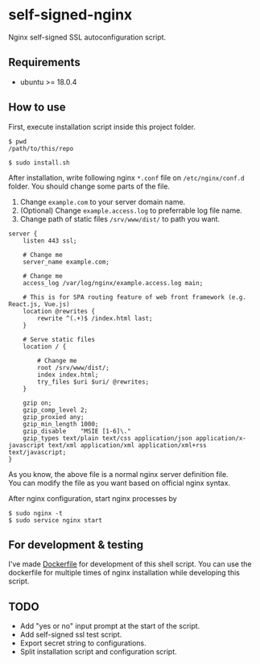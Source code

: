 # self-signed-nginx
Nginx self-signed SSL autoconfiguration script.

## Requirements
* ubuntu >= 18.0.4

## How to use

First, execute installation script inside this project folder.
```
$ pwd
/path/to/this/repo

$ sudo install.sh
```

After installation, write following nginx ```*.conf``` file on ```/etc/nginx/conf.d``` folder.
You should change some parts of the file.
1. Change ```example.com``` to your server domain name.
2. (Optional) Change ```example.access.log``` to preferrable log file name.
3. Change path of static files ```/srv/www/dist/``` to path you want.

```
server {
    listen 443 ssl;
    
    # Change me
    server_name example.com;
    
    # Change me
    access_log /var/log/nginx/example.access.log main;
    
    # This is for SPA routing feature of web front framework (e.g. React.js, Vue.js)
    location @rewrites {
    	rewrite ^(.+)$ /index.html last;
    }

    # Serve static files
    location / {
    
        # Change me
        root /srv/www/dist/;
        index index.html;
        try_files $uri $uri/ @rewrites;
    }
    
    gzip on;
    gzip_comp_level 2;
    gzip_proxied any;
    gzip_min_length 1000;
    gzip_disable    "MSIE [1-6]\."
    gzip_types text/plain text/css application/json application/x-javascript text/xml application/xml application/xml+rss text/javascript;
}
```
As you know, the above file is a normal nginx server definition file.  
You can modify the file as you want based on official nginx syntax. 

After nginx configuration, start nginx processes by
```
$ sudo nginx -t
$ sudo service nginx start
```

## For development & testing
I've made [Dockerfile](./Dockerfile) for development of this shell script. You can use the dockerfile 
for multiple times of nginx installation while developing this script.

## TODO 
* Add "yes or no" input prompt at the start of the script. 
* Add self-signed ssl test script.
* Export secret string to configurations.
* Split installation script and configuration script.
